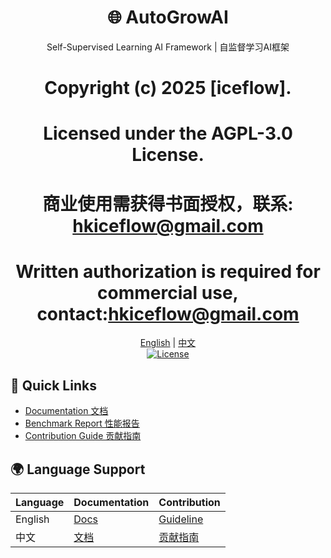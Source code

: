 <div align="center">
  <h1>🌐 AutoGrowAI</h1>
  <p>Self-Supervised Learning AI Framework | 自监督学习AI框架</p>

  # Copyright (c) 2025 [iceflow]. 
# Licensed under the AGPL-3.0 License.
# 商业使用需获得书面授权，联系: hkiceflow@gmail.com
# Written authorization is required for commercial use, contact:hkiceflow@gmail.com
  
  [English](docs/en/README.md) | [中文](docs/zh/README.md)  
  [![License](https://img.shields.io/badge/License-Apache_2.0-blue.svg)](LICENSE)
</div>

## 📌 Quick Links
- [Documentation 文档](docs/en/README.md)
- [Benchmark Report 性能报告](docs/en/BENCHMARK.md)
- [Contribution Guide 贡献指南](docs/en/CONTRIBUTING.md)

## 🌍 Language Support
| Language | Documentation | Contribution |
|----------|---------------|--------------|
| English  | [Docs](docs/en) | [Guideline](docs/en/CONTRIBUTING.md) |
| 中文     | [文档](docs/zh) | [贡献指南](docs/zh/CONTRIBUTING.md) |

